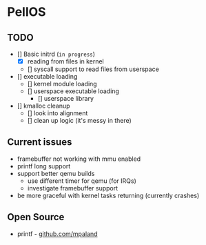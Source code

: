 # PellOS

## TODO
- [] Basic initrd (`in progress`)
  - [x] reading from files in kernel
  - [] syscall support to read files from userspace
- [] executable loading
  - [] kernel module loading
  - [] userspace executable loading
    - [] userspace library
- [] kmalloc cleanup
  - [] look into alignment
  - [] clean up logic (it's messy in there)


## Current issues
* framebuffer not working with mmu enabled
* printf long support
* support better qemu builds
  * use different timer for qemu (for IRQs)
  * investigate framebuffer support
* be more graceful with kernel tasks returning (currently crashes)

## Open Source
* printf - [github.com/mpaland](https://github.com/mpaland/printf)